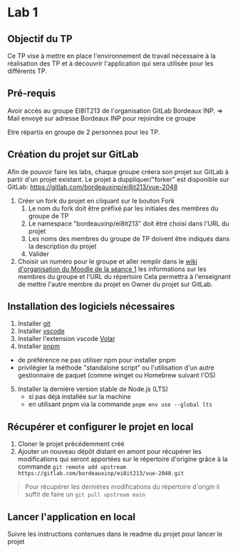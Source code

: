 # Lab 1

## Objectif du TP

Ce TP vise à mettre en place l'environnement de travail nécessaire à la réalisation des TP et à découvrir l'application qui sera utilisée pour les différents TP.

## Pré-requis

Avoir accès au groupe EI8IT213 de l'organisation GitLab Bordeaux INP.
=> Mail envoyé sur adresse Bordeaux INP pour rejoindre ce groupe

Etre répartis en groupe de 2 personnes pour les TP.

## Création du projet sur GitLab

Afin de pouvoir faire les labs, chaque groupe créera son projet sur GitLab à partir d'un projet existant. Le projet à duppliquer/"forker" est disponible sur GitLab: https://gitlab.com/bordeauxinp/ei8it213/vue-2048

1. Créer un fork du projet en cliquant sur le bouton Fork
    1. Le nom du fork doit être préfixé par les initiales des membres du groupe de TP
    2. Le namespace "bordeauxinp/ei8it213" doit être choisi dans l'URL du projet
    3. Les noms des membres du groupe de TP doivent être indiqués dans la description du projet
    4. Valider
2. Choisir un numéro pour le groupe et aller remplir dans le [wiki d'organisation du Moodle de la séance 1](https://moodle.bordeaux-inp.fr/mod/wiki/view.php?id=124287) les informations sur les membres du groupe et l'URL du répertoire
Cela permettra à l'enseignant de mettre l'autre membre du projet en Owner du projet sur GitLab.

## Installation des logiciels nécessaires

1. Installer [git](https://git-scm.com/book/fr/v2/D%C3%A9marrage-rapide-Installation-de-Git)
2. Installer [vscode](https://code.visualstudio.com/)
3. Installer l'extension vscode [Volar](https://marketplace.visualstudio.com/items?itemName=Vue.volar)
4. Installer [pnpm](https://pnpm.io/installation)
  - de préférence ne pas utiliser npm pour installer pnpm
  - privilégier la méthode "standalone script" ou l'utilisation d'un autre gestionnaire de paquet (comme winget ou Homebrew suivant l'OS)
5. Installer la dernière version stable de Node.js (LTS)
    - si pas déjà installée sur la machine
    - en utilisant pnpm via la commande `pnpm env use --global lts`

## Récupérer et configurer le projet en local

1. Cloner le projet précédemment créé
2. Ajouter un nouveau dépôt distant en amont pour récupérer les modifications qui seront apportées sur le répertoire d'origine grâce à la commande
`git remote add upstream https://gitlab.com/bordeauxinp/ei8it213/vue-2048.git`

> Pour récupérer les dernières modifications du répertoire d'origin il suffit de faire un `git pull upstream main`

## Lancer l'application en local

Suivre les instructions contenues dans le readme du projet pour lancer le projet
